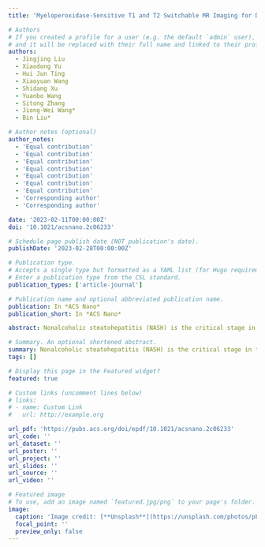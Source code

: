 ```yaml
---
title: 'Myeloperoxidase-Sensitive T1 and T2 Switchable MR Imaging for Diagnosis of Nonalcoholic Steatohepatitis'

# Authors
# If you created a profile for a user (e.g. the default `admin` user), write the username (folder name) here
# and it will be replaced with their full name and linked to their profile.
authors:
  - Jingjing Liu
  - Xiaodong Yu
  - Hui Jun Ting
  - Xiaoyuan Wang
  - Shidang Xu
  - Yuanbo Wang
  - Sitong Zhang
  - Jiong-Wei Wang*
  - Bin Liu*

# Author notes (optional)
author_notes:
  - 'Equal contribution'
  - 'Equal contribution'
  - 'Equal contribution'
  - 'Equal contribution'
  - 'Equal contribution'
  - 'Equal contribution'
  - 'Equal contribution'
  - 'Corresponding author'
  - 'Corresponding author'

date: '2023-02-11T00:00:00Z'
doi: '10.1021/acsnano.2c06233'

# Schedule page publish date (NOT publication's date).
publishDate: '2023-02-28T00:00:00Z'

# Publication type.
# Accepts a single type but formatted as a YAML list (for Hugo requirements).
# Enter a publication type from the CSL standard.
publication_types: ['article-journal']

# Publication name and optional abbreviated publication name.
publication: In *ACS Nano*
publication_short: In *ACS Nano*

abstract: Nonalcoholic steatohepatitis (NASH) is the critical stage in the development of nonalcoholic fatty liver disease (NAFLD) from simple and reversible steatosis to irreversible cirrhosis and even hepatocellular carcinoma (HCC). Thus, the diagnosis of NASH is important for preventing the progress of NAFLD into a fatal condition. The oxidative enzyme myeloperoxidase (MPO), which is mostly produced by polymorphonuclear neutrophil granulocytes (NEU), has been identified as a key player in lipid peroxidation in inflamed tissues. Considering that the expression of MPO was much higher in NASH than in the nonalcoholic fatty liver (NAFL) with steatosis, we designed a nanoparticle platform based on ultrasmall iron oxide (USIO) nanoparticles to realize MPO-sensitive NASH diagnosis. After modification of USIO nanoparticles with amphiphilic poly(ethylene glycol) (PEG) and conjugation with 5-hydroxytryptamine (5HT), a physiological substrate for MPO, the final nanocomposite (USIO-DA-PEG-5HT) revealed MPO-mediated aggregation at the inflammatory site of NASH. Meanwhile, the intrinsic T1-weighted magnetic resonance (MR) signal of dispersed USIO-DA-PEG-5HT nanoparticles diminishes, while the T2-weighted MR signal is amplified owing to the aggregation effect. These USIO-DA-PEG-5HT nanoprobes offer great potential for improving NASH MR imaging diagnostic accuracy and sensitivity compared to existing molecular MR contrast agents with a single imaging modality.

# Summary. An optional shortened abstract.
summary: Nonalcoholic steatohepatitis (NASH) is the critical stage in the development of nonalcoholic fatty liver disease (NAFLD) from simple and reversible steatosis to irreversible cirrhosis and even hepatocellular carcinoma (HCC). Thus, the diagnosis of NASH is important for preventing the progress of NAFLD into a fatal condition. The oxidative enzyme myeloperoxidase (MPO), which is mostly produced by polymorphonuclear neutrophil granulocytes (NEU), has been identified as a key player in lipid peroxidation in inflamed tissues. Considering that the expression of MPO was much higher in NASH than in the nonalcoholic fatty liver (NAFL) with steatosis, we designed a nanoparticle platform based on ultrasmall iron oxide (USIO) nanoparticles to realize MPO-sensitive NASH diagnosis. After modification of USIO nanoparticles with amphiphilic poly(ethylene glycol) (PEG) and conjugation with 5-hydroxytryptamine (5HT), a physiological substrate for MPO, the final nanocomposite (USIO-DA-PEG-5HT) revealed MPO-mediated aggregation at the inflammatory site of NASH. Meanwhile, the intrinsic T1-weighted magnetic resonance (MR) signal of dispersed USIO-DA-PEG-5HT nanoparticles diminishes, while the T2-weighted MR signal is amplified owing to the aggregation effect. These USIO-DA-PEG-5HT nanoprobes offer great potential for improving NASH MR imaging diagnostic accuracy and sensitivity compared to existing molecular MR contrast agents with a single imaging modality.
tags: []

# Display this page in the Featured widget?
featured: true

# Custom links (uncomment lines below)
# links:
# - name: Custom Link
#   url: http://example.org

url_pdf: 'https://pubs.acs.org/doi/epdf/10.1021/acsnano.2c06233'
url_code: ''
url_dataset: ''
url_poster: ''
url_project: ''
url_slides: ''
url_source: ''
url_video: ''

# Featured image
# To use, add an image named `featured.jpg/png` to your page's folder.
image:
  caption: 'Image credit: [**Unsplash**](https://unsplash.com/photos/pLCdAaMFLTE)'
  focal_point: ''
  preview_only: false
---
```

